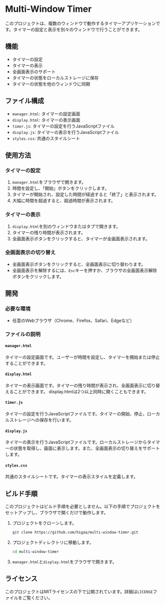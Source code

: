 # Multi-Window Timer

このプロジェクトは、複数のウィンドウで動作するタイマーアプリケーションです。タイマーの設定と表示を別々のウィンドウで行うことができます。

## 機能

- タイマーの設定
- タイマーの表示
- 全画面表示のサポート
- タイマーの状態をローカルストレージに保存
- タイマーの状態を他のウィンドウに同期

## ファイル構成

- `manager.html`: タイマーの設定画面
- `display.html`: タイマーの表示画面
- `timer.js`: タイマーの設定を行うJavaScriptファイル
- `display.js`: タイマーの表示を行うJavaScriptファイル
- `styles.css`: 共通のスタイルシート

## 使用方法

### タイマーの設定

1. `manager.html`をブラウザで開きます。
2. 時間を設定し、「開始」ボタンをクリックします。
3. タイマーが開始され、設定した時間が経過すると「終了」と表示されます。
4. 大幅に時間を超過すると、超過時間が表示されます。

### タイマーの表示

1. `display.html`を別のウィンドウまたはタブで開きます。
2. タイマーの残り時間が表示されます。
3. 全画面表示ボタンをクリックすると、タイマーが全画面表示されます。

### 全画面表示の切り替え

- 全画面表示ボタンをクリックすると、全画面表示に切り替わります。
- 全画面表示を解除するには、`Esc`キーを押すか、ブラウザの全画面表示解除ボタンをクリックします。

## 開発

### 必要な環境

- 任意のWebブラウザ（Chrome、Firefox、Safari、Edgeなど）

### ファイルの説明

#### `manager.html`

タイマーの設定画面です。ユーザーが時間を設定し、タイマーを開始または停止することができます。

#### `display.html`

タイマーの表示画面です。タイマーの残り時間が表示され、全画面表示に切り替えることができます。
display.htmlは2つ以上同時に開くこともできます。

#### `timer.js`

タイマーの設定を行うJavaScriptファイルです。タイマーの開始、停止、ローカルストレージへの保存を行います。

#### `display.js`

タイマーの表示を行うJavaScriptファイルです。ローカルストレージからタイマーの状態を取得し、画面に表示します。また、全画面表示の切り替えをサポートします。

#### `styles.css`

共通のスタイルシートです。タイマーの表示スタイルを定義します。

## ビルド手順

このプロジェクトはビルド手順を必要としません。以下の手順でプロジェクトをセットアップし、ブラウザで開くだけで動作します。

1. プロジェクトをクローンします。
    ```sh
    git clone https://github.com/higaa/multi-window-timer.git
    ```
2. プロジェクトディレクトリに移動します。
    ```sh
    cd multi-window-timer
    ```
3. `manager.html`と`display.html`をブラウザで開きます。

## ライセンス

このプロジェクトはMITライセンスの下で公開されています。詳細は`LICENSE`ファイルをご覧ください。